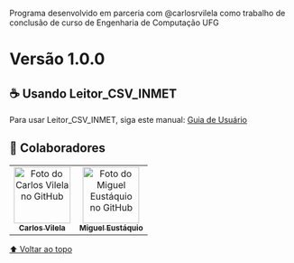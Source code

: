 Programa desenvolvido em parceria com @carlosrvilela como trabalho de conclusão de curso de Engenharia de Computação UFG

# Versão 1.0.0

## ☕ Usando Leitor_CSV_INMET

Para usar Leitor_CSV_INMET, siga este manual: 
[Guia de Usuário](https://docs.google.com/document/d/16LtWiOdAq1zBPLJj3_9v3I3rdGzFP5cKeywaL3hJAGQ/edit?usp=sharing)


## 🤝 Colaboradores

<table>
  <tr>
    <td align="center">
      <a href="https://github.com/carlosrvilela">
        <img src="https://avatars.githubusercontent.com/u/50680051?v=4" width="100px;" alt="Foto do Carlos Vilela no GitHub"/><br>
        <sub>
          <b>Carlos Vilela</b>
        </sub>
      </a>
    </td>
    <td align="center">
      <a href="https://github.com/MigasEustaquio">
        <img src="https://avatars.githubusercontent.com/u/31831761?v=4" width="100px;" alt="Foto do Miguel Eustáquio no GitHub"/><br>
        <sub>
          <b>Miguel Eustáquio</b>
        </sub>
      </a>
    </td>
  </tr>
</table>

[⬆ Voltar ao topo](#nome-do-projeto)<br>
